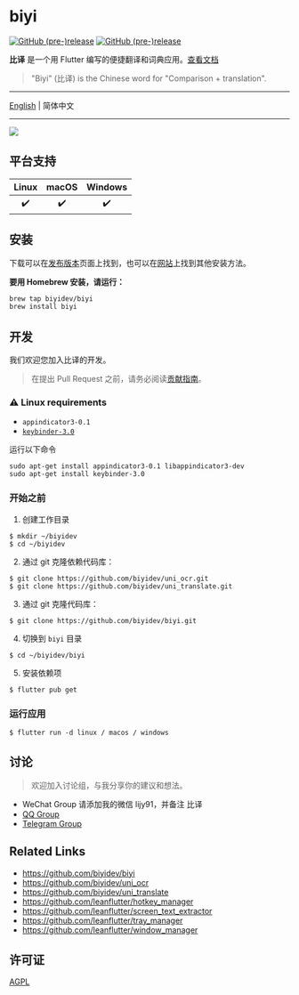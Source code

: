 # biyi

[![GitHub (pre-)release](https://img.shields.io/github/release/biyidev/biyi/all.svg?style=flat-square)](https://github.com/biyidev/biyi/releases) [![GitHub (pre-)release](https://img.shields.io/badge/distribute%20with-flutter__distributor-green?style=flat-square)](https://github.com/leanflutter/flutter_distributor)

**比译** 是一个用 Flutter 编写的便捷翻译和词典应用。[查看文档](https://biyidev.com/docs/)

> "Biyi" (比译) is the Chinese word for "Comparison + translation".

---

[English](./README.md) | 简体中文

---

![](https://biyidev.com/images/screenshots/biyi_extract_text_from_screen_selection.gif)

## 平台支持

| Linux | macOS | Windows |
| :---: | :---: | :-----: |
|   ✔️   |   ✔️   |    ✔️    |

## 安装

下载可以在[发布版本](https://github.com/biyidev/biyi/releases/latest)页面上找到，也可以在[网站](https://biyidev.com/release-notes)上找到其他安装方法。

**要用 Homebrew 安装，请运行：**

```bash
brew tap biyidev/biyi
brew install biyi
```

## 开发

我们欢迎您加入比译的开发。

> 在提出 Pull Request 之前，请务必阅读[贡献指南](https://github.com/biyidev/biyi/blob/main/.github/CONTRIBUTING.md)。

### ⚠️ Linux requirements

- `appindicator3-0.1`
- [`keybinder-3.0`](https://github.com/kupferlauncher/keybinder)

运行以下命令

```
sudo apt-get install appindicator3-0.1 libappindicator3-dev
sudo apt-get install keybinder-3.0
```

### 开始之前

1. 创建工作目录

```
$ mkdir ~/biyidev
$ cd ~/biyidev
```

2. 通过 git 克隆依赖代码库：

```
$ git clone https://github.com/biyidev/uni_ocr.git
$ git clone https://github.com/biyidev/uni_translate.git
```

3. 通过 git 克隆代码库：

```
$ git clone https://github.com/biyidev/biyi.git
```

4. 切换到 `biyi` 目录

```
$ cd ~/biyidev/biyi
```

5. 安装依赖项

```
$ flutter pub get
```

### 运行应用

```
$ flutter run -d linux / macos / windows
```

## 讨论

> 欢迎加入讨论组，与我分享你的建议和想法。

- WeChat Group 请添加我的微信 lijy91，并备注 比译
- [QQ Group](https://jq.qq.com/?_wv=1027&k=vYQ5jW7y)
- [Telegram Group](https://t.me/joinchat/nFrk4KsXFc84ZGNl)

## Related Links

- https://github.com/biyidev/biyi
- https://github.com/biyidev/uni_ocr
- https://github.com/biyidev/uni_translate
- https://github.com/leanflutter/hotkey_manager
- https://github.com/leanflutter/screen_text_extractor
- https://github.com/leanflutter/tray_manager
- https://github.com/leanflutter/window_manager

## 许可证

[AGPL](./LICENSE)
